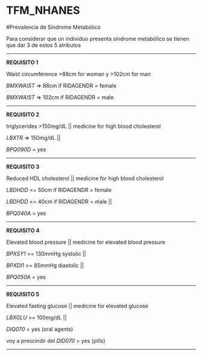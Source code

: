 # TFM_NHANES
#Prevalencia de Síndrome Metabólico

Para considerar que un individuo presenta síndrome metabólico se tienen que dar 3 de estos 5 atributos



------------------------------------
**REQUISITO 1**

Waist circumference >88cm for woman y >102cm for man

*BMXWAIST* => 88cm if RIDAGENDR = female

*BMXWAIST* => 102cm if RIDAGENDR = male

-----------------------------------------


**REQUISITO 2**

triglycerides >150mg/dL || medicine for high blood cholesterol

*LBXTR* => 150mg/dL || 

*BPQ090D* = yes

-----------------------------------------

**REQUISITO 3**

Reduced HDL cholesterol || medicine for high blood cholesterol

*LBDHDD* <= 50cm if RIDAGENDR = female

*LBDHDD* <= 40cm if RIDAGENDR = male
||

*BPQ040A* = yes

----------------------------------------

**REQUISITO 4**

Elevated blood pressure || medicine for elevated blood pressure

*BPXSY1* >= 130mmHg systolic ||

*BPXDI1* >= 85mmHg diastolic ||

*BPQ050A* = yes


--------------------------------------

**REQUISITO 5**

Elevated fasting glucose || medicine for elevated glucose

*LBXGLU* >= 100mg/dL ||

*DIQ070* = yes  (oral agents)

voy a prescindir del *DID070* = yes (pills) 

---------------------------------------
